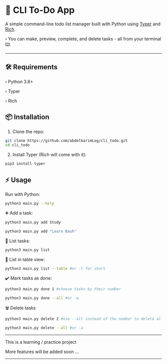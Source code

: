 # 📝 CLI To-Do App

A simple command-line todo list manager built with Python using [Typer](https://typer.tiangolo.com/) and [Rich](https://rich.readthedocs.io/).  

› You can make, preview, complete, and delete tasks - all from your terminal ⌨️.

---

## 🛠 Requirements

› Python 3.8+

› Typer

› Rich

## 📦 Installation

1. Clone the repo:
```bash
git clone https://github.com/abdelkarimLog/cli_todo.git
cd cli_todo
```

2. Install Typer (Rich will come with it):
```bash
pip3 install typer
```


## ⚡ Usage

Run with Python:
```bash
python3 main.py --help
```

➕ Add a task:
```bash
python3 main.py add Study
```
```bash
python3 main.py add "Learn Bash"
```

📃 List tasks:
```bash
python3 main.py list
```
📑 List in table view:
```bash
python3 main.py list --table #or -t for short
```

✔️ Mark tasks as done:
```bash
python3 main.py done 1 #choose tasks by their number
```
```bash
python3 main.py done --all #or -a
```

🗑️ Delete tasks
```bash
python3 main.py delete 2 #use --all instead of the number to delete all tasks
```
```bash
python3 main.py delete --all #or -a
```

---

This is a learning / practice project 

More features will be added soon ...

---
